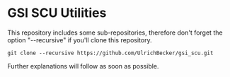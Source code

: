 # GSI SCU Utilities

This repository includes some sub-repositories, therefore don't forget the option "--recursive" if you'll clone this repository.

```git clone --recursive https://github.com/UlrichBecker/gsi_scu.git```

Further explanations will follow as soon as possible.
